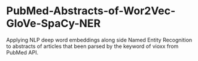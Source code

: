 # PubMed-Abstracts-of-Wor2Vec-GloVe-SpaCy-NER
Applying NLP deep word embeddings along side Named Entity Recognition to abstracts of articles that been parsed by the keyword of vioxx from PubMed API.
